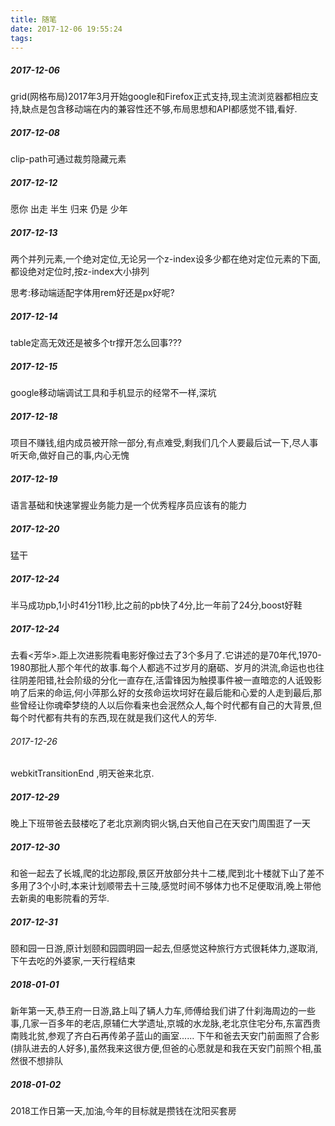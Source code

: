 ```yaml
---
title: 随笔
date: 2017-12-06 19:55:24
tags:
---
```

##### 2017-12-06
grid(网格布局)2017年3月开始google和Firefox正式支持,现主流浏览器都相应支持,缺点是包含移动端在内的兼容性还不够,布局思想和API都感觉不错,看好.
##### 2017-12-08
clip-path可通过裁剪隐藏元素
##### 2017-12-12
愿你
 出走
  半生
归来
  仍是
    少年
##### 2017-12-13
两个并列元素,一个绝对定位,无论另一个z-index设多少都在绝对定位元素的下面,都设绝对定位时,按z-index大小排列 

思考:移动端适配字体用rem好还是px好呢?

##### 2017-12-14
table定高无效还是被多个tr撑开怎么回事???

##### 2017-12-15
google移动端调试工具和手机显示的经常不一样,深坑

##### 2017-12-18
项目不赚钱,组内成员被开除一部分,有点难受,剩我们几个人要最后试一下,尽人事听天命,做好自己的事,内心无愧

##### 2017-12-19
语言基础和快速掌握业务能力是一个优秀程序员应该有的能力

##### 2017-12-20
猛干

##### 2017-12-24
半马成功pb,1小时41分11秒,比之前的pb快了4分,比一年前了24分,boost好鞋

##### 2017-12-24
去看<芳华>.距上次进影院看电影好像过去了3个多月了.它讲述的是70年代,1970-1980那批人那个年代的故事.每个人都逃不过岁月的磨砺、岁月的洪流,命运也也往往阴差阳错,社会阶级的分化一直存在,活雷锋因为触摸事件被一直暗恋的人诋毁影响了后来的命运,何小萍那么好的女孩命运坎坷好在最后能和心爱的人走到最后,那些曾经让你魂牵梦绕的人以后你看来也会泯然众人,每个时代都有自己的大背景,但每个时代都有共有的东西,现在就是我们这代人的芳华.

###### 2017-12-26
webkitTransitionEnd  ,明天爸来北京.

##### 2017-12-29
晚上下班带爸去鼓楼吃了老北京涮肉铜火锅,白天他自己在天安门周围逛了一天

##### 2017-12-30
和爸一起去了长城,爬的北边那段,景区开放部分共十二楼,爬到北十楼就下山了差不多用了3个小时,本来计划顺带去十三陵,感觉时间不够体力也不足便取消,晚上带他去新奥的电影院看的芳华.

##### 2017-12-31
颐和园一日游,原计划颐和园圆明园一起去,但感觉这种旅行方式很耗体力,遂取消,下午去吃的外婆家,一天行程结束

##### 2018-01-01
新年第一天,恭王府一日游,路上叫了辆人力车,师傅给我们讲了什刹海周边的一些事,几家一百多年的老店,原辅仁大学遗址,京城的水龙脉,老北京住宅分布,东富西贵南贱北贫,参观了齐白石再传弟子蓝山的画室......
下午和爸去天安门前面照了合影(排队进去的人好多),虽然我来这很方便,但爸的心愿就是和我在天安门前照个相,虽然很不想排队

##### 2018-01-02
2018工作日第一天,加油,今年的目标就是攒钱在沈阳买套房
